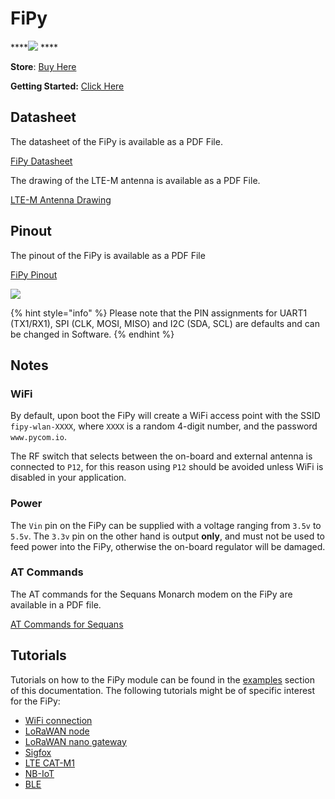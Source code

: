 # FiPy

\*\*\*\*![](../../gitbook/assets/assets-lil0igdl11z7jos_jpx-lkn7scqkkkb6tqb3uyo-lkn82srvkf3rhetvjpi-fipy-1.png) ****

**Store**: [Buy Here](https://pycom.io/product/fipy/)

**Getting Started:** [Click Here](../../gettingstarted/connection/fipy.md)

## Datasheet

The datasheet of the FiPy is available as a PDF File.

[FiPy Datasheet](../../gitbook/assets/fipy-specsheet-1.pdf)

The drawing of the LTE-M antenna is available as a PDF File.

[LTE-M Antenna Drawing](../../gitbook/assets/lte-m-antenna-drawing.pdf)

## Pinout

The pinout of the FiPy is available as a PDF File

[FiPy Pinout](../../gitbook/assets/fipy-pinout.pdf)

![](../../gitbook/assets/fipy-pinout.png)

{% hint style="info" %}
Please note that the PIN assignments for UART1 \(TX1/RX1), SPI \(CLK, MOSI, MISO) and I2C \(SDA, SCL) are defaults and can be changed in Software.
{% endhint %}

## Notes

### WiFi

By default, upon boot the FiPy will create a WiFi access point with the SSID `fipy-wlan-XXXX`, where `XXXX` is a random 4-digit number, and the password `www.pycom.io`.

The RF switch that selects between the on-board and external antenna is connected to `P12`, for this reason using `P12` should be avoided unless WiFi is disabled in your application.

### Power

The `Vin` pin on the FiPy can be supplied with a voltage ranging from `3.5v` to `5.5v`. The `3.3v` pin on the other hand is output **only**, and must not be used to feed power into the FiPy, otherwise the on-board regulator will be damaged.

### AT Commands

The AT commands for the Sequans Monarch modem on the FiPy are available in a PDF file.

[AT Commands for Sequans](../../gitbook/assets/monarch\_4g-ez\_lr5110\_atcommands\_referencemanual\_rev3\_noconfidential-2.pdf)

## Tutorials

Tutorials on how to the FiPy module can be found in the [examples](../../tutorials/introduction.md) section of this documentation. The following tutorials might be of specific interest for the FiPy:

* [WiFi connection](../../tutorials/all/wlan.md)
* [LoRaWAN node](../../tutorials/lora/lorawan-abp.md)
* [LoRaWAN nano gateway](../../tutorials/lora/lorawan-nano-gateway.md)
* [Sigfox](../../tutorials/sigfox.md)
* [LTE CAT-M1](../../tutorials/lte/cat-m1.md)
* [NB-IoT](../../tutorials/lte/nb-iot.md)
* [BLE](../../tutorials/all/ble.md)

